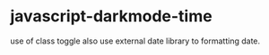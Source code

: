 # javascript-darkmode-time

use of class toggle also use external date  library to formatting date.
